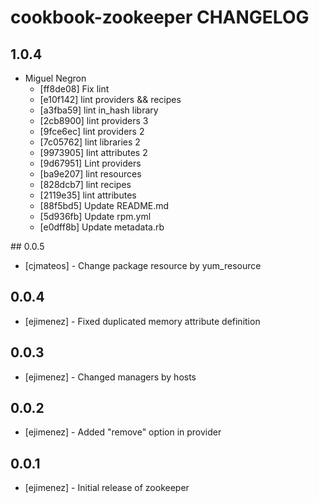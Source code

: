 cookbook-zookeeper CHANGELOG
===============

## 1.0.4

  - Miguel Negron
    - [ff8de08] Fix lint
    - [e10f142] lint providers && recipes
    - [a3fba59] lint in_hash library
    - [2cb8900] lint providers 3
    - [9fce6ec] lint providers 2
    - [7c05762] lint libraries 2
    - [9973905] lint attributes 2
    - [9d67951] Lint providers
    - [ba9e207] lint resources
    - [828dcb7] lint recipes
    - [2119e35] lint attributes
    - [88f5bd5] Update README.md
    - [5d936fb] Update rpm.yml
    - [e0dff8b] Update metadata.rb
    
## 0.0.5
- [cjmateos] - Change package resource by yum_resource

## 0.0.4
- [ejimenez] - Fixed duplicated memory attribute definition

## 0.0.3
- [ejimenez] - Changed managers by hosts

## 0.0.2
- [ejimenez] - Added "remove" option in provider

## 0.0.1
- [ejimenez] - Initial release of zookeeper


